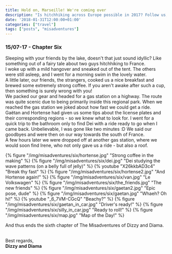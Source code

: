 ```yaml
---
title: Hold on, Marseille! We're coming over
description: "Is hitchhiking across Europe possible in 2017? Follow us, and find out!"
date: '2018-01-31T12:00:00+01:00'
categories: ["travel"]
tags: ["posts", "misadventures"]
---
```


### 15/07-17 - Chapter Six
Sleeping with your friends by the lake, doesn't that just sound idyllic? Like something out of a fairy tale about two guys hitchhiking to France.<br />
I woke up with a mild hangover and sneaked out of the tent. The others were still asleep, and I went for a morning swim in the lovely water. <br />
A little later, our friends, the strangers, cooked us a nice breakfast and brewed some extremely strong coffee. If you aren't awake after such a cup, then something is surely wrong with you!<br /> 
We packed our gear and headed for a gas station on a highway. The route was quite scenic due to being primarily inside this regional park. When we reached the gas station we joked about how fast we could get a ride. Gaëtan and Hortense had given us some tips about the license plates and their corresponding regions - so we knew what to look for. I went for a quick trip to the bathroom only to find Dei with a ride ready to go when I came back. Unbelievable, I was gone like two minutes :D We said our goodbyes and were then on our way towards the south of France. <br />
A few hours later we were dropped off at another gas station, where we would soon find Irene, who not only gave us a ride - but also a roof.


{% figure "/img/misadventures/six/hortense.jpg" "Strong coffee in the making" %}
{% figure "/img/misadventures/six/dei.jpg" "Dei studying the wave patterns (on a belly full of jelly)" %}
{% youtube "X26kkbAD3c4" "Break thy fast" %}
{% figure "/img/misadventures/six/hortense2.jpg" "And Hortense again!" %}
{% figure "/img/misadventures/six/van.jpg" "Le Volkswagen" %}
{% figure "/img/misadventures/six/the_friends.jpg" "The new friends" %}
{% figure "/img/misadventures/six/gaetan2.jpg" "Epic pose, dude" %}
{% figure "/img/misadventures/six/gaetan.jpg" "Whaeh? Oh hi!" %}
{% youtube "_6_7VM-CGcQ" "Beachy?" %}
{% figure "/img/misadventures/six/gaetan_in_car.jpg" "Driver's ready!" %}
{% figure "/img/misadventures/six/silly_in_car.jpg" "Ready to roll!" %}
{% figure "/img/misadventures/six/map.jpg" "Map of the Day!" %}


And thus ends the sixth chapter of The Misadventures of Dizzy and Diama. 
<br /><br />

Best regards,<br />**Dizzy and Diama**
